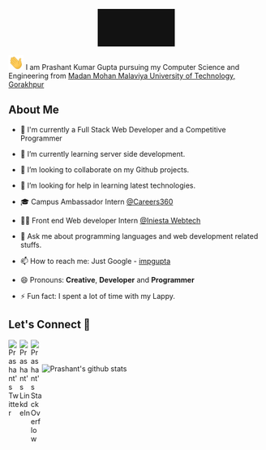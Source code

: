 <p align="center" >
          
<img src="https://github.com/imPGupta/impgupta/blob/master/Assets/Welcome.gif" width="30%" >

</p>

<p>
  
<img src="https://github.com/imPGupta/impgupta/blob/master/Assets/Hi.gif" width="30" style="display: inline-block;"> I am Prashant Kumar Gupta pursuing my Computer Science and Engineering from [Madan Mohan Malaviya University of Technology, Gorakhpur](http://mmmut.ac.in)
  
</p>

## About Me


- 🚀 I'm currently a Full Stack Web Developer and a Competitive Programmer

- 🌱 I’m currently learning server side development.

- 👯 I’m looking to collaborate on my Github projects.

- 🤔 I’m looking for help in learning latest technologies.

- 🎓 Campus Ambassador Intern [@Careers360](https://www.careers360.com)

- 👨‍💻 Front end Web developer Intern [@Iniesta Webtech](http://iniestawebtech.com)

- 💬 Ask me about programming languages and web development related stuffs.

- 📫 How to reach me: Just Google - [impgupta](https://www.google.com/search?q=impgupta)

- 😄 Pronouns: **Creative**, **Developer** and **Programmer**

- ⚡ Fun fact: I spent a lot of time with my Lappy.


## Let's Connect 🤝


<a href="https://twitter.com/imPGupta_">
  <img align="left" alt="Prashant's Twitter" width="22px" src="https://cdn.jsdelivr.net/npm/simple-icons@v3/icons/twitter.svg" />
</a>

<a href="https://www.linkedin.com/in/impgupta">
  <img align="left" alt="Prashant's LinkdeIn" width="22px" src="https://cdn.jsdelivr.net/npm/simple-icons@v3/icons/linkedin.svg" />
</a>

<a href="https://stackoverflow.com/users/13064168/impgupta/">
  <img align="left" alt="Prashant's StackOverflow" width="22px" src="https://cdn.jsdelivr.net/npm/simple-icons@v3/icons/stackoverflow.svg" />
</a>

<br>
<br>

![Prashant's github stats](https://github-readme-stats.vercel.app/api?username=imPGupta&hide=["contribs","prs"]&show_icons=true&title_color=fff&icon_color=79ff97&text_color=9f9f9f&bg_color=151515)

